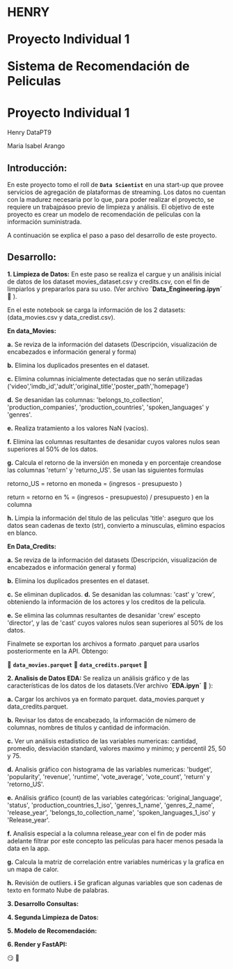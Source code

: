 
HENRY </p>
Proyecto Individual 1 </p>
Sistema de Recomendación de Peliculas
=======
# Proyecto Individual 1
Henry DataPT9 
</p>
Maria Isabel Arango
</p>


## Introducción:

En este proyecto tomo el roll de **`Data Scientist`** en una start-up que provee servicios de agregación de plataformas de streaming. 
Los datos no cuentan con la madurez necesaria por lo que, para poder realizar el proyecto, se requiere un trabajpásoo previo de limpieza y análisis.
El objetivo de este proyecto es crear un modelo de recomendación de películas con la información suministrada.

A continuación se explica el paso a paso del desarrollo de este proyecto.

## Desarrollo:

**1. Limpieza de Datos:**
   En este paso se realiza el cargue y un análisis inicial de datos de los dataset movies_dataset.csv y credits.csv, con el fin de limpiarlos y prepararlos para su uso. (Ver archivo **´Data_Engineering.ipyn´** :eyes: ).
   </p>
   En el este notebook se carga la información de los 2 datasets: (data_movies.csv y data_credist.csv). </p>
   
   **En data_Movies:**
   
   </p>
   
   **a.** Se reviza de la información del datasets (Descripción, visualización de encabezados e información general y forma)</p>
   **b.** Elimina los duplicados presentes en el dataset.</p>
   **c.** Elimina columnas inicialmente detectadas que no serán utilizadas ('video','imdb_id','adult','original_title','poster_path','homepage')</p>
   **d.** Se desanidan las columnas: 'belongs_to_collection', 'production_companies', 'production_countries', 'spoken_languages' y 'genres'. </p>
   **e.** Realiza tratamiento a los valores NaN (vacíos). </p>
   **f.** Elimina las columnas resultantes de desanidar cuyos valores nulos sean superiores al 50% de los datos.</p>
   **g.** Calcula el retorno de la inversión en moneda y en porcentaje creandose las columnas 'return' y 'returno_US'. 
      Se usan las siguientes formulas </p> 
      retorno_US = retorno en moneda = (ingresos - presupuesto ) </p> 
      return = retorno en % = (ingresos - presupuesto) / presupuesto ) en la columna </p>
   **h.** Limpia la información del titulo de las peliculas 'title': aseguro que los datos sean cadenas de texto (str), convierto a minusculas, elimino espacios en blanco.</p>
   
   **En Data_Credits:**

   </p>
   
   **a.**
   Se reviza de la información del datasets (Descripción, visualización de encabezados e información general y forma)</p>
   **b.** Elimina los duplicados presentes en el dataset.</p>
   **c.** Se eliminan duplicados.
   **d.** Se desanidan las columnas: 'cast' y 'crew', obteniendo la información de los actores y los creditos de la pelicula.</p>
   **e.** Se elimina las columnas resultantes de desanidar 'crew' escepto 'director', y las de 'cast' cuyos valores nulos sean superiores al 50% de los datos.</p>
   </p>
   Finalmete se exportan los archivos a formato .parquet para usarlos posteriormente en la API. Obtengo: </p>

   :eyes: **`data_movies.parquet`** 
   :eyes: **`data_credits.parquet`** :eyes: 
   </p>

   
**2. Analisis de Datos EDA:** Se realiza un análisis gráfico y de las características de los datos de los datasets.(Ver archivo **´EDA.ipyn´** :eyes: ):   </p>

**a.** Cargar los archivos ya en formato parquet. data_movies.parquet y data_credits.parquet. </p>
**b.** Revisar los datos de encabezado, la información de número de columnas, nombres de titulos y cantidad de información. </p>
**c.** Ver un análisis estadistico de las variables numericas: cantidad, promedio, desviación standard, valores maximo y minimo; y percentil 25, 50 y 75. </p>
**d.** Analisis gráfico con histograma de las variables numericas: 'budget', 'popularity', 'revenue', 'runtime', 'vote_average', 'vote_count', 'return' y 'retorno_US'. </p>
**e.** Análisis gráfico (count) de las variables categóricas: 'original_language', 'status', 'production_countries_1_iso', 'genres_1_name', 'genres_2_name', 'release_year', 'belongs_to_collection_name', 'spoken_languages_1_iso' y 'Release_year'. </p>
**f.** Analisis especial a la columna release_year con el fin de poder más adelante filtrar por este concepto las películas para hacer menos pesada la data en la app. </p>
**g.** Calcula la matriz de correlación entre variables numéricas y la grafíca en un mapa de calor. </p>
**h.** Revisión de outliers.
**i** Se grafican algunas variables que son cadenas de texto en formato Nube de palabras. </p>

**3. Desarrollo Consultas:**

**4. Segunda Limpieza de Datos:**

**5. Modelo de Recomendación:**

**6. Render y FastAPI:**


 :smirk:
 :eyes:

